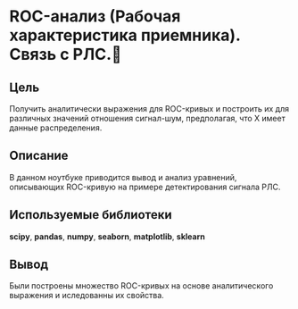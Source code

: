 # ROC-анализ (Рабочая характеристика приемника). Связь с РЛС.📡
## Цель
Получить аналитически выражения для ROC-кривых и построить их для различных значений отношения сигнал-шум, предполагая, что X имеет данные распределения.
## Описание
В данном ноутбуке приводится вывод и анализ уравнений, описывающих ROC-кривую на примере детектирования сигнала РЛС.
## Используемые библиотеки
__scipy__, __pandas__, __numpy__, __seaborn__, __matplotlib__, __sklearn__
## Вывод
Были построены множество ROC-кривых на основе аналитического выражения и иследованны их свойства.
